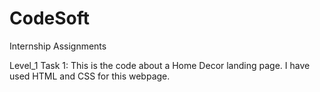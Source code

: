 # CodeSoft
Internship Assignments

Level_1 Task 1:
This is the code about a Home Decor landing page. 
I have used HTML and CSS for this webpage.
